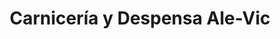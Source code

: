 ---
title: "Carnicería y Despensa Ale-Vic"
url: /lincoln/carniceria-y-despensa-ale-vic/
shop: Metzgerei
---
